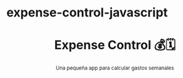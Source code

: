 # expense-control-javascript
<div align="center">
  <h1>Expense Control 💰🗓</h1>
  <sup>Una pequeña app para calcular gastos semanales</sup>
</div>